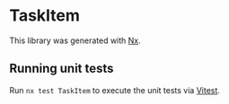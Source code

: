 # TaskItem

This library was generated with [Nx](https://nx.dev).

## Running unit tests

Run `nx test TaskItem` to execute the unit tests via [Vitest](https://vitest.dev/).
